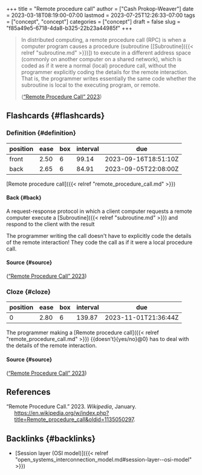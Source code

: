 +++
title = "Remote procedure call"
author = ["Cash Prokop-Weaver"]
date = 2023-03-18T08:19:00-07:00
lastmod = 2023-07-25T12:26:33-07:00
tags = ["concept", "concept"]
categories = ["concept"]
draft = false
slug = "f85a49e5-6718-4da8-b325-22b23a44985f"
+++

> In distributed computing, a remote procedure call (RPC) is when a computer program causes a procedure (subroutine [[Subroutine]({{< relref "subroutine.md" >}})]) to execute in a different address space (commonly on another computer on a shared network), which is coded as if it were a normal (local) procedure call, without the programmer explicitly coding the details for the remote interaction. That is, the programmer writes essentially the same code whether the subroutine is local to the executing program, or remote.
>
> (<a href="#citeproc_bib_item_1">“Remote Procedure Call” 2023</a>)


## Flashcards {#flashcards}


### Definition {#definition}

| position | ease | box | interval | due                  |
|----------|------|-----|----------|----------------------|
| front    | 2.50 | 6   | 99.14    | 2023-09-16T18:51:10Z |
| back     | 2.65 | 6   | 84.91    | 2023-09-05T22:08:00Z |

[Remote procedure call]({{< relref "remote_procedure_call.md" >}})


#### Back {#back}

A request-response protocol in which a client computer requests a remote computer execute a [Subroutine]({{< relref "subroutine.md" >}}) and respond to the client with the result

The programmer writing the call doesn't have to explicitly code the details of the remote interaction! They code the call as if it were a local procedure call.


#### Source {#source}

(<a href="#citeproc_bib_item_1">“Remote Procedure Call” 2023</a>)


### Cloze {#cloze}

| position | ease | box | interval | due                  |
|----------|------|-----|----------|----------------------|
| 0        | 2.80 | 6   | 139.87   | 2023-11-01T21:36:44Z |

The programmer making a [Remote procedure call]({{< relref "remote_procedure_call.md" >}}) {{doesn't}{yes/no}@0} has to deal with the details of the remote interaction.


#### Source {#source}

(<a href="#citeproc_bib_item_1">“Remote Procedure Call” 2023</a>)

## References

<style>.csl-entry{text-indent: -1.5em; margin-left: 1.5em;}</style><div class="csl-bib-body">
  <div class="csl-entry"><a id="citeproc_bib_item_1"></a>“Remote Procedure Call.” 2023. <i>Wikipedia</i>, January. <a href="https://en.wikipedia.org/w/index.php?title=Remote_procedure_call&oldid=1135050297">https://en.wikipedia.org/w/index.php?title=Remote_procedure_call&#38;oldid=1135050297</a>.</div>
</div>


## Backlinks {#backlinks}

-   [Session layer (OSI model)]({{< relref "open_systems_interconnection_model.md#session-layer--osi-model" >}})
